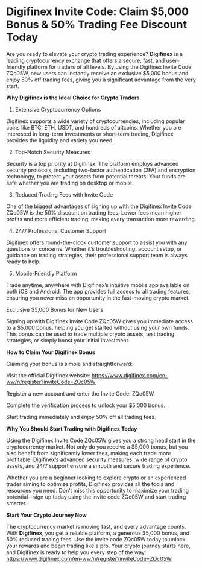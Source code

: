 # Digifinex Invite Code: Claim $5,000 Bonus & 50% Trading Fee Discount Today

Are you ready to elevate your crypto trading experience? **Digifinex** is a leading cryptocurrency exchange that offers a secure, fast, and user-friendly platform for traders of all levels. By using the Digifinex Invite Code ZQc05W, new users can instantly receive an exclusive $5,000 bonus and enjoy 50% off trading fees, giving you a significant advantage from the very start.

**Why Digifinex is the Ideal Choice for Crypto Traders**

1. Extensive Cryptocurrency Options

Digifinex supports a wide variety of cryptocurrencies, including popular coins like BTC, ETH, USDT, and hundreds of altcoins. Whether you are interested in long-term investments or short-term trading, Digifinex provides the liquidity and variety you need.

2. Top-Notch Security Measures

Security is a top priority at Digifinex. The platform employs advanced security protocols, including two-factor authentication (2FA) and encryption technology, to protect your assets from potential threats. Your funds are safe whether you are trading on desktop or mobile.

3. Reduced Trading Fees with Invite Code

One of the biggest advantages of signing up with the Digifinex Invite Code ZQc05W is the 50% discount on trading fees. Lower fees mean higher profits and more efficient trading, making every transaction more rewarding.

4. 24/7 Professional Customer Support

Digifinex offers round-the-clock customer support to assist you with any questions or concerns. Whether it’s troubleshooting, account setup, or guidance on trading strategies, their professional support team is always ready to help.

5. Mobile-Friendly Platform

Trade anytime, anywhere with Digifinex’s intuitive mobile app available on both iOS and Android. The app provides full access to all trading features, ensuring you never miss an opportunity in the fast-moving crypto market.

Exclusive $5,000 Bonus for New Users

Signing up with Digifinex Invite Code ZQc05W gives you immediate access to a $5,000 bonus, helping you get started without using your own funds. This bonus can be used to trade multiple crypto assets, test trading strategies, or simply boost your initial investment.

**How to Claim Your Digifinex Bonus**

Claiming your bonus is simple and straightforward:

Visit the official Digifinex website: https://www.digifinex.com/en-ww/n/register?inviteCode=ZQc05W

Register a new account and enter the Invite Code: ZQc05W.

Complete the verification process to unlock your $5,000 bonus.

Start trading immediately and enjoy 50% off all trading fees.

**Why You Should Start Trading with Digifinex Today**

Using the Digifinex Invite Code ZQc05W gives you a strong head start in the cryptocurrency market. Not only do you receive a $5,000 bonus, but you also benefit from significantly lower fees, making each trade more profitable. Digifinex’s advanced security measures, wide range of crypto assets, and 24/7 support ensure a smooth and secure trading experience.

Whether you are a beginner looking to explore crypto or an experienced trader aiming to optimize profits, Digifinex provides all the tools and resources you need. Don’t miss this opportunity to maximize your trading potential—sign up today using the invite code ZQc05W and start trading smarter.

**Start Your Crypto Journey Now**

The cryptocurrency market is moving fast, and every advantage counts. With **Digifinex**, you get a reliable platform, a generous $5,000 bonus, and 50% reduced trading fees. Use the invite code ZQc05W today to unlock your rewards and begin trading like a pro. Your crypto journey starts here, and Digifinex is ready to help you every step of the way: https://www.digifinex.com/en-ww/n/register?inviteCode=ZQc05W
